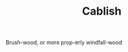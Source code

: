 ---
title: Cablish
letter: C
permalink: "/definitions/bld-cablish.html"
body: Brush-wood, or more prop-erly windfall-wood
published_at: '2018-07-07'
source: Black's Law Dictionary 2nd Ed (1910)
layout: post
---